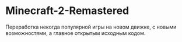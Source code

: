 # Minecraft-2-Remastered
Переработка некогда популярной игры на новом движке, с новыми возможностями, а главное открытым исходным кодом.
